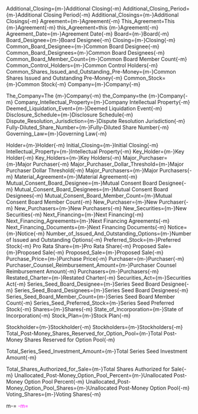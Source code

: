 Additional_Closing={m-}Additional Closing{-m}
Additional_Closing_Period={m-}Additional Closing Period{-m}
Additional_Closings={m-}Additional Closings{-m}
Agreement={m-}Agreement{-m}
This_Agreement=This {m-}Agreement{-m}
this_Agreement=this {m-}Agreement{-m}
Agreement_Date={m-}Agreement Date{-m}
Board={m-}Board{-m}
Board_Designee={m-}Board Designee{-m}
Closing={m-}Closing{-m}
Common_Board_Designee={m-}Common Board Designee{-m}
Common_Board_Designees={m-}Common Board Designees{-m}
Common_Board_Member_Count={m-}Common Board Member Count{-m}
Common_Control_Holders={m-}Common Control Holders{-m}
Common_Shares_Issued_and_Outstanding_Pre-Money={m-}Common Shares Issued and Outstanding Pre-Money{-m}
Common_Stock={m-}Common Stock{-m}
Company={m-}Company{-m}

The_Company=The {m-}Company{-m}
the_Company=the {m-}Company{-m}
Company_Intellectual_Property={m-}Company Intellectual Property{-m}
Deemed_Liquidation_Event={m-}Deemed Liquidation Event{-m}
Disclosure_Schedule={m-}Disclosure Schedule{-m}
Dispute_Resolution_Jurisdiction={m-}Dispute Resolution Jurisdiction{-m}
Fully-Diluted_Share_Number={m-}Fully-Diluted Share Number{-m}
Governing_Law={m-}Governing Law{-m}

Holder={m-}Holder{-m}
Initial_Closing={m-}Initial Closing{-m}
Intellectual_Property={m-}Intellectual Property{-m}
Key_Holder={m-}Key Holder{-m}
Key_Holders={m-}Key Holders{-m}
Major_Purchaser={m-}Major Purchaser{-m}
Major_Purchaser_Dollar_Threshold={m-}Major Purchaser Dollar Threshold{-m}
Major_Purchasers={m-}Major Purchasers{-m}
Material_Agreement={m-}Material Agreement{-m}
Mutual_Consent_Board_Designee={m-}Mutual Consent Board Designee{-m}
Mutual_Consent_Board_Designees={m-}Mutual Consent Board Designees{-m}
Mutual_Consent_Board_Member_Count={m-}Mutual Consent Board Member Count{-m}
New_Purchaser={m-}New Purchaser{-m}
New_Purchasers={m-}New Purchasers{-m}
New_Securities={m-}New Securities{-m}
Next_Financing={m-}Next Financing{-m}
Next_Financing_Agreements={m-}Next Financing Agreements{-m}
Next_Financing_Documents={m-}Next Financing Documents{-m}
Notice={m-}Notice{-m}
Number_of_Issued_And_Outstanding_Options={m-}Number of Issued and Outstanding Options{-m}
Preferred_Stock={m-}Preferred Stock{-m}
Pro Rata Share={m-}Pro Rata Share{-m}
Proposed Sale={m-}Proposed Sale{-m}
Proposed_Sale={m-}Proposed Sale{-m}
Purchase_Price={m-}Purchase Price{-m}
Purchaser={m-}Purchaser{-m}
Purchaser_Counsel_Reimbursement_Amount={m-}Purchaser Counsel Reimbursement Amount{-m}
Purchasers={m-}Purchasers{-m}
Restated_Charter={m-}Restated Charter{-m}
Securities_Act={m-}Securities Act{-m}
Series_Seed_Board_Designee={m-}Series Seed Board Designee{-m}
Series_Seed_Board_Designees={m-}Series Seed Board Designees{-m}
Series_Seed_Board_Member_Count={m-}Series Seed Board Member Count{-m}
Series_Seed_Preferred_Stock={m-}Series Seed Preferred Stock{-m}
Shares={m-}Shares{-m}
State_of_Incorporation={m-}State of Incorporation{-m}
Stock_Plan={m-}Stock Plan{-m}

Stockholder={m-}Stockholder{-m}
Stockholders={m-}Stockholders{-m}
Total_Post-Money_Shares_Reserved_for_Option_Pool={m-}Total Post-Money Shares Reserved for Option Pool{-m}

Total_Series_Seed_Investment_Amount={m-}Total Series Seed Investment Amount{-m}

Total_Shares_Authorized_for_Sale={m-}Total Shares Authorized for Sale{-m}
Unallocated_Post-Money_Option_Pool_Percent={m-}Unallocated Post-Money Option Pool Percent{-m}
Unallocated_Post-Money_Option_Pool_Shares={m-}Unallocated Post-Money Option Pool{-m}
Voting_Shares={m-}Voting Shares{-m}

m-=<font color="magenta">
-m=</font>
